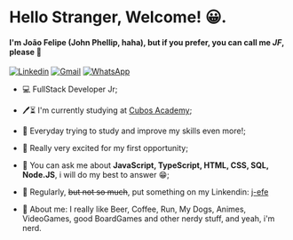 # Hello Stranger, Welcome! 😀.

#### I'm João Felipe (John Phellip, haha), but if you prefer, you can call me *JF*,  please 👏

[![Linkedin](https://img.shields.io/badge/LinkedIn-0077B5?style=for-the-badge&logo=linkedin&logoColor=white)](https://www.linkedin.com/in/joão-felipe-jf-3685bb231/)     [![Gmail](https://img.shields.io/badge/Gmail-D14836?style=for-the-badge&logo=gmail&logoColor=white)](https://mail.google.com/mail/u/0/#inbox?compose=GTvVlcSMTRpJLJhZFJJLCXczHnFDRVPsLgmbKWkgcSqvvSxHWXvCsWWBsGLKQDkRbVcxzHqbVZjfn) [![WhatsApp](https://img.shields.io/badge/WhatsApp-25D366?style=for-the-badge&logo=whatsapp&logoColor=white)](https://wa.me/<5586988251660>) 


- 💻 FullStack Developer Jr;

- 🖊⏳ I'm currently studying at [Cubos Academy](https://github.com/cubos-academy);

- 📆 Everyday trying to study and improve my skills even more!;

- 👀 Really very excited for my first opportunity;

- 💬 You can ask me about  **JavaScript, TypeScript, HTML, CSS, SQL, Node.JS**, i will do my best to answer 😁;

- 📌 Regularly, ~~but not so much~~, put something on my Linkendin: [j-efe](https://www.linkedin.com/in/joão-felipe-jf-3685bb231/)

- 🧩 About me: I really like Beer, Coffee, Run, My Dogs, Animes, VideoGames, good BoardGames and other nerdy stuff, and yeah, i'm nerd.
